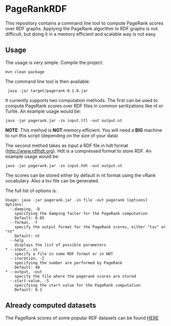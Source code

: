 # PageRankRDF

This repository contains a command line tool to compute PageRank scores over RDF graphs. Applying the PageRank algorithm to RDF graphs is not difficult, but doing it in a memory efficient and scalable way is not easy.

## Usage

The usage is very simple. Compile the project:

    mvn clean package
    
The command line tool is then available:

     java -jar target/pagerank-0.1.0.jar
     
It currently supports two computation methods. The first can be used to compute PageRank scores over RDF files in common serilizations like nt or Turtle. An example usage would be:

    java -jar pagerank.jar -in input.ttl -out output.nt
    
**NOTE**: This method is **NOT** memory efficient. You will need a **BIG** machine to run this script (depending on the size of your data)

The second method takes as input a RDF file in hdt format (http://www.rdfhdt.org). Hdt is a compressed format to store RDF. An example usage would be:

    java -jar pagerank.jar -in input.hdt -out output.nt
    
The scores can be stored either by default in nt format using the vRank vocabulary. Also a tsv file can be generated.

The full list of options is:

    Usage: java -jar pagerank.jar -in file -out pagerank [options]
    Options:
      --damping, -D
        specifying the damping factor for the PageRank computation
        Default: 0.85
      --format, -f
        specify the output format for the PageRank scores, either "tsv" or "nt"
        Default: nt
      --help
        displays the list of possible parameters
    * --input, -in
        specify a file in some RDF format or in HDT
      --iteration, -I
        specifying the number are performed by PageRank
        Default: 40
    * --output, -out
        specify the file where the pagerank scores are stored
      --start-value, -S
        specifying the start value for the PageRank computation
        Default: 0.1
  
 ## Already computed datasets
 
 The PageRank scores of some popular RDF datasets can be found [HERE](https://figshare.com/projects/PageRank_scores_of_some_RDF_graphs/28119)
